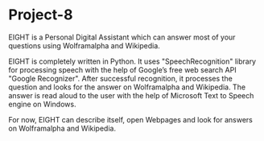 # Project-8
EIGHT is a Personal Digital Assistant which can answer most of your questions using Wolframalpha and Wikipedia.

EIGHT is completely written in Python. It uses "SpeechRecognition" library for processing speech with the help of Google’s free web search API "Google Recognizer".
After successful recognition, it processes the question and looks for the answer on Wolframalpha and Wikipedia. The answer is read aloud to the user with the help of Microsoft Text to Speech engine on Windows.

For now, EIGHT can describe itself, open Webpages and look for answers on Wolframalpha and Wikipedia.
